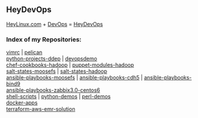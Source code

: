 ## HeyDevOps

[HeyLinux.com](http://heylinux.com) + [DevOps](http://zh.wikipedia.org/zh-cn/DevOps) = [HeyDevOps](https://github.com/mcsrainbow/heydevops)

### Index of my Repositories:

[vimrc](https://github.com/mcsrainbow/vimrc) | [pelican](https://github.com/mcsrainbow/pelican)<br />
[python-projects-ddep](https://github.com/mcsrainbow/python-projects-ddep) | [devopsdemo](https://github.com/mcsrainbow/devopsdemo)<br />
[chef-cookbooks-hadoop](https://github.com/mcsrainbow/chef-cookbooks-hadoop) | [puppet-modules-hadoop](https://github.com/mcsrainbow/puppet-modules-hadoop)<br />
[salt-states-moosefs](https://github.com/mcsrainbow/salt-states-moosefs) | [salt-states-hadoop](https://github.com/mcsrainbow/salt-states-hadoop)<br />
[ansible-playbooks-moosefs](https://github.com/mcsrainbow/ansible-playbooks-moosefs) | [ansible-playbooks-cdh5](https://github.com/mcsrainbow/ansible-playbooks-cdh5) | [ansible-playbooks-bind9](https://github.com/mcsrainbow/ansible-playbooks-bind9)<br />
[ansible-playbooks-zabbix3.0-centos6](https://github.com/mcsrainbow/ansible-playbooks-zabbix3.0-centos6)<br />
[shell-scripts](https://github.com/mcsrainbow/shell-scripts) | [python-demos](https://github.com/mcsrainbow/python-demos) | [perl-demos](https://github.com/mcsrainbow/perl-demos)<br />
[docker-apps](https://github.com/mcsrainbow/docker-apps)<br />
[terraform-aws-emr-solution](https://github.com/mcsrainbow/terraform-aws-emr-solution)<br />
